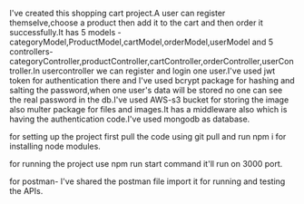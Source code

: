 I've created this shopping cart project.A user can register themselve,choose a product then add it to the cart and then order it successfully.It has 5 models - categoryModel,ProductModel,cartModel,orderModel,userModel and 5 controllers-categoryController,productController,cartController,orderController,userController.In usercontroller we can register and login one user.I've used jwt token for authentication there and I've used bcrypt package for hashing and salting the password,when one user's data will be stored no one can see the real password in the db.I've used AWS-s3 bucket for storing the image also multer package for files and images.It has a middleware also which is having the authentication code.I've used mongodb as database.

for setting up the project first pull the code using git pull and run npm i for installing node modules.

for running the project use npm run start command it'll run on 3000 port.

for postman- I've shared the postman file import it for running and testing the APIs.

